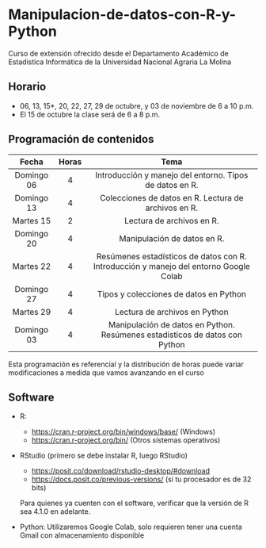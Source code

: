 # Manipulacion-de-datos-con-R-y-Python

Curso de extensión ofrecido desde el Departamento Académico de Estadistica Informática de la Universidad Nacional Agraria La Molina

## Horario

- 06, 13, 15*, 20, 22, 27,  29 de octubre, y 03 de noviembre de 6 a 10 p.m.
- El 15 de octubre la clase será de 6 a 8 p.m.

## Programación de contenidos

|    Fecha   	| Horas 	|                                          Tema                                         	|
|:----------:	|:-----:	|:-------------------------------------------------------------------------------------:	|
| Domingo 06 	|   4   	| Introducción y manejo del entorno. Tipos de datos en R.                               	|
| Domingo 13 	|   4   	| Colecciones de datos en R. Lectura de archivos en R.                                  	|
|  Martes 15 	|   2   	| Lectura de archivos en R.                                                             	|
| Domingo 20 	|   4   	| Manipulación de datos en R.                                                           	|
|  Martes 22 	|   4   	| Resúmenes estadísticos de datos con R. Introducción y manejo del entorno Google Colab 	|
| Domingo 27 	|   4   	| Tipos y colecciones de datos en Python                                                	|
|  Martes 29 	|   4   	| Lectura de archivos en Python                                                         	|
| Domingo 03 	|   4   	| Manipulación de datos en Python. Resúmenes estadísticos de datos con Python           	|

Esta programación es referencial y la distribución de horas puede variar modificaciones a medida que vamos avanzando en el curso

## Software

- R:
  - https://cran.r-project.org/bin/windows/base/ (Windows)
  - https://cran.r-project.org/bin/ (Otros sistemas operativos)
- RStudio (primero se debe instalar R, luego RStudio)
  - https://posit.co/download/rstudio-desktop/#download
  - https://docs.posit.co/previous-versions/ (si tu procesador es de 32 bits)

  Para quienes ya cuenten con el software, verificar que la versión de R sea 4.1.0 en adelante.

- Python:
    Utilizaremos Google Colab, solo requieren tener una cuenta Gmail con almacenamiento disponible
